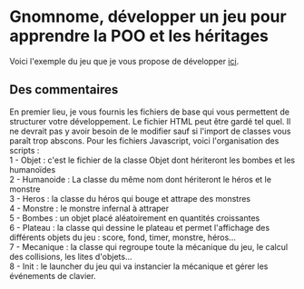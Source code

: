 # Gnomnome, développer un jeu pour apprendre la POO et les héritages  
Voici l'exemple du jeu que je vous propose de développer [ici](https://www.exlineo.com/dev/gnome).  
  
## Des commentaires  
En premier lieu, je vous fournis les fichiers de base qui vous permettent de structurer votre développement. Le fichier HTML peut être gardé tel quel. Il ne devrait pas y avoir besoin de le modifier sauf si l'import de classes vous paraît trop abscons. Pour les fichiers Javascript, voici l'organisation des scripts :  
1 - Objet : c'est le fichier de la classe Objet dont hériteront les bombes et les humanoïdes  
2 - Humanoide : La classe du même nom dont hériteront le héros et le monstre  
3 - Heros : la classe du héros qui bouge et attrape des monstres  
4 - Monstre : le monstre infernal à attraper  
5 - Bombes : un objet placé aléatoirement en quantités croissantes  
6 - Plateau : la classe qui dessine le plateau et permet l'affichage des différents objets du jeu : score, fond, timer, monstre, héros...  
7 - Mecanique : la classe qui regroupe toute la mécanique du jeu, le calcul des collisions, les lites d'objets...  
8 - Init : le launcher du jeu qui va instancier la mécanique et gérer les événements de clavier.